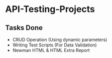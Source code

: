 # API-Testing-Projects
## Tasks Done
- CRUD Operation (Using dynamic parameters)
- Writing Test Scripts (For Data Validation)
- Newman HTML & HTML Extra Report 

